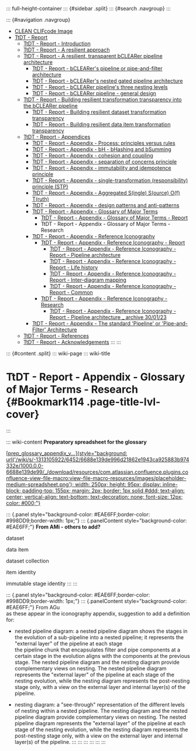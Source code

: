 ::: full-height-container
::: {#sidebar .split}
::: {#search .navgroup}
:::

::: {#navigation .navgroup}
-   [CLEAN CLIFcode Image](page5501091875.html)
-   [TtDT - Report](page5766283265.html)
    -   [TtDT - Report - Introduction](page5765071213.html)
    -   [TtDT - Report - A resilient approach](page5769560149.html)
    -   [TtDT - Report - A resilient, transparent bCLEARer pipeline
        architecture](page5766316210.html)
        -   [TtDT - Report - bCLEARer\'s pipeline or pipe-and-filter
            architecture](page5773230168.html)
        -   [TtDT - Report - bCLEARer\'s nested gated pipeline
            architecture](page5773656071.html)
        -   [TtDT - Report - bCLEARer pipeline\'s three nesting
            levels](page5766545422.html)
        -   [TtDT - Report - bCLEARer pipeline - general
            design](page5775163422.html)
    -   [TtDT - Report - Building resilient transformation transparency
        into the bCLEARer pipeline](page5769494532.html)
        -   [TtDT - Report - Building resilient dataset transformation
            transparency](page5765136857.html)
        -   [TtDT - Report - Building resilient data item transformation
            transparency](page5766316201.html)
    -   [TtDT - Report - Appendices](page5768675336.html)
        -   [TtDT - Report - Appendix - Process: principles versus
            rules](page5769003012.html)
        -   [TtDT - Report - Appendix - bH - bHashing and
            bSumming](page5768839184.html)
        -   [TtDT - Report - Appendix - cohesion and
            coupling](page5772804097.html)
        -   [TtDT - Report - Appendix - separation of concerns
            principle](page5772804106.html)
        -   [TtDT - Report - Appendix - immutability and idempotence
            principle](page5772869633.html)
        -   [TtDT - Report - Appendix - single-transformation
            (responsibility) principle (STP)](page5772804114.html)
        -   [TtDT - Report - Appendix - Aggregated S(ingle) S(ource)
            O(f) T(ruth)](page5773328385.html)
        -   [TtDT - Report - Appendix - design patterns and
            anti-patterns](page5775982593.html)
        -   [TtDT - Report - Appendix - Glossary of Major
            Terms](page5780340771.html)
            -   [TtDT - Report - Appendix - Glossary of Major Terms -
                Report](page5793284135.html)
            -   TtDT - Report - Appendix - Glossary of Major Terms -
                Research
        -   [TtDT - Report - Appendix - Reference
            Iconography](page5784010894.html)
            -   [TtDT - Report - Appendix - Reference Iconography -
                Report](page5783355393.html)
                -   [TtDT - Report - Appendix - Reference Iconography -
                    Report - Pipeline architecture](page5797249025.html)
                -   [TtDT - Report - Appendix - Reference Iconography -
                    Report - Life history](page5796298761.html)
                -   [TtDT - Report - Appendix - Reference Iconography -
                    Report - Inter-diagram mapping](page5796299378.html)
                -   [TtDT - Report - Appendix - Reference Iconography -
                    Report - Common](page5796299991.html)
            -   [TtDT - Report - Appendix - Reference Iconography -
                Research](page5785092097.html)
                -   [TtDT - Report - Appendix - Reference Iconography -
                    Report - Pipeline architecture \_ archive
                    30/01/23](page5796331521.html)
        -   [TtDT - Report - Appendix - The standard \'Pipeline\' or
            \'Pipe-and-Filter\' Architecture](page5784338433.html)
    -   [TtDT - Report - References](page5766578192.html)
    -   [TtDT - Report - Acknowledgements](page5766545409.html)
:::
:::

::: {#content .split}
::: wiki-page
::: wiki-title
# TtDT - Report - Appendix - Glossary of Major Terms - Research {#Bookmark114 .page-title-lvl-cover}
:::

::: wiki-content
**Preparatory spreadsheet for the glossary**

[[prep_glossary_appendix_v...]{style="background: url('/wiki/s/-1313105922/6452/6688e139de996d21862e1943ca925883b974332e/1000.0.0-6688e139de99/_/download/resources/com.atlassian.confluence.plugins.confluence-view-file-macro:view-file-macro-resources/images/placeholder-medium-spreadsheet.png'); width: 250px; height: 95px; display: inline-block; padding-top: 155px; margin: 2px; border: 1px solid #ddd; text-align: center; vertical-align: text-bottom; text-decoration: none; font-size: 12px; color: #000;"}](https://borocvi.atlassian.net/wiki/spaces/bie/pages/5793218610/TtDT+-+Report+-+Appendix+-+Glossary+of+Major+Terms+-+Research?preview=%2F5793218610%2F5799903286%2Fprep_glossary_appendix_v0.04_AGu.xlsx "https://borocvi.atlassian.net/wiki/spaces/bie/pages/5793218610/TtDT+-+Report+-+Appendix+-+Glossary+of+Major+Terms+-+Research?preview=%2F5793218610%2F5799903286%2Fprep_glossary_appendix_v0.04_AGu.xlsx")

::: {.panel style="background-color: #EAE6FF;border-color: #998DD9;border-width: 1px;"}
::: {.panelContent style="background-color: #EAE6FF;"}
**From AMi - others to add?**

dataset

data item

dataset collection

item identity

immutable stage identity
:::
:::

::: {.panel style="background-color: #EAE6FF;border-color: #998DD9;border-width: 1px;"}
::: {.panelContent style="background-color: #EAE6FF;"}
From AGu\
as these appear in the iconography appendix, suggestion to add a
definition for:

-   nested pipeline diagram: a nested pipeline diagram shows the stages
    in the evolution of a sub-pipeline into a nested pipeline; it
    represents the \"external layer\" of the pipeline at each stage\
    the pipeline chunk that encapsulates filter and pipe components at a
    certain stage in the evolution aligns with the components at the
    previous stage. The nested pipeline diagram and the nesting diagram
    provide complementary views on nesting. The nested pipeline diagram
    represents the \"external layer\" of the pipeline at each stage of
    the nesting evolution, while the nesting diagram represents the
    post-nesting stage only, with a view on the external layer and
    internal layer(s) of the pipeline.

-   nesting diagram: a \"see-through\" representation of the different
    levels of nesting within a nested pipeline. The nesting diagram and
    the nested pipeline diagram provide complementary views on nesting.
    The nested pipeline diagram represents the \"external layer\" of the
    pipeline at each stage of the nesting evolution, while the nesting
    diagram represents the post-nesting stage only, with a view on the
    external layer and internal layer(s) of the pipeline.
:::
:::
:::
:::
:::
:::
